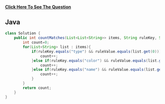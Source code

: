 #### [Click Here To See The Question](https://leetcode.com/problems/count-items-matching-a-rule/)
 
## Java

```Java
class Solution {
    public int countMatches(List<List<String>> items, String ruleKey, String ruleValue) {
        int count=0;
        for(List<String> list : items){
            if(ruleKey.equals("type") && ruleValue.equals(list.get(0))){
                count++;
            }else if(ruleKey.equals("color") && ruleValue.equals(list.get(1))){
                count++;
            }else if(ruleKey.equals("name") && ruleValue.equals(list.get(2))){
                count++;
            }
        }
        return count;
    }
}
```
